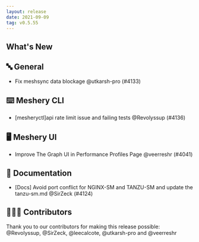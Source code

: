 ```yaml
---
layout: release
date: 2021-09-09
tag: v0.5.55
---
```


## What's New

## 🔤 General

- Fix meshsync data blockage @utkarsh-pro (#4133)

## ⌨️ Meshery CLI

- [mesheryctl]api rate limit issue and failing tests @Revolyssup (#4136)

## 🖥 Meshery UI

- Improve The Graph UI in Performance Profiles Page @veerreshr (#4041)

## 📖 Documentation

- [Docs] Avoid port conflict for NGINX-SM and TANZU-SM and update the tanzu-sm.md @SirZeck (#4124)

## 👨🏽‍💻 Contributors

Thank you to our contributors for making this release possible:
@Revolyssup, @SirZeck, @leecalcote, @utkarsh-pro and @veerreshr
